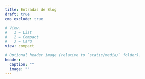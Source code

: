 ```yaml
---
title: Entradas de Blog
draft: true
cms_exclude: true

# View.
#   1 = List
#   2 = Compact
#   3 = Card
view: compact

# Optional header image (relative to `static/media/` folder).
header:
  caption: ""
  image: ""
---
```

